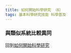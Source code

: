 ```yaml
---
title: 如何開始科學研究 （6）
tags: 基本科學研究技能 科學普及
---
```


### 與類似系統比較異同


回到[如何開始科學研究](../../../2022/07/21/how_to_do_research_1.html)
